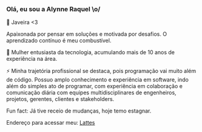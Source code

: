 ### Olá, eu sou a Alynne Raquel \o/

🔭 Javeira <3

Apaixonada por pensar em soluções e motivada por desafios.
O aprendizado contínuo é meu combustível.

🌱 Mulher entusiasta da tecnologia, acumulando mais de 10 anos de experiência na área.

⚡ Minha trajetória profissional se destaca, pois programação vai muito além de código. Possuo amplo conhecimento e experiência em software, indo além do simples ato de programar, com experiência em colaboração e comunicação diária com equipes multidisciplinares de engenheiros, projetos, gerentes, clientes e stakeholders.

Fun fact: Já tive receio de mudanças, hoje temo estagnar. 

Endereço para acessar meu:  [Lattes](https://lattes.cnpq.br/3605688074357871)

